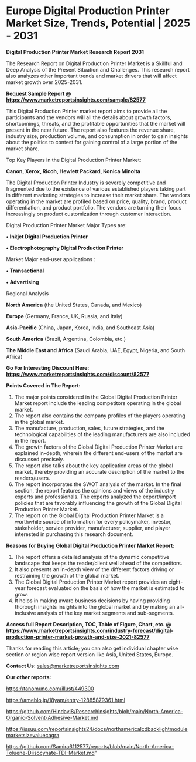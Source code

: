 # Europe Digital Production Printer Market Size, Trends, Potential | 2025 - 2031

<strong>Digital Production Printer Market Research Report 2031</strong>

The Research Report on Digital Production Printer Market is a Skillful and Deep Analysis of the Present Situation and Challenges. This research report also analyzes other important trends and market drivers that will affect market growth over 2025-2031.

<strong>Request Sample Report @ <a href=https://www.marketreportsinsights.com/sample/82577>https://www.marketreportsinsights.com/sample/82577</a></strong>

This Digital Production Printer market report aims to provide all the participants and the vendors will all the details about growth factors, shortcomings, threats, and the profitable opportunities that the market will present in the near future. The report also features the revenue share, industry size, production volume, and consumption in order to gain insights about the politics to contest for gaining control of a large portion of the market share.

Top Key Players in the Digital Production Printer Market:

<strong>Canon, Xerox, Ricoh, Hewlett Packard, Konica Minolta</strong>

The Digital Production Printer Industry is severely competitive and fragmented due to the existence of various established players taking part in different marketing strategies to increase their market share. The vendors operating in the market are profiled based on price, quality, brand, product differentiation, and product portfolio. The vendors are turning their focus increasingly on product customization through customer interaction.

Digital Production Printer Market Major Types are:

<strong>• Inkjet Digital Production Printer

• Electrophotography Digital Production Printer</strong>

Market Major end-user applications :

<strong>• Transactional

• Advertising</strong>

Regional Analysis

</u><strong><b>North America</b></strong> (the United States, Canada, and Mexico)

<strong><b>Europe </b></strong>(Germany, France, UK, Russia, and Italy)

<strong><b>Asia-Pacific</b></strong> (China, Japan, Korea, India, and Southeast Asia)

<strong><b>South America</b></strong> (Brazil, Argentina, Colombia, etc.)

<strong><b>The Middle East and Africa</b></strong> (Saudi Arabia, UAE, Egypt, Nigeria, and South Africa)

<strong>Go For Interesting Discount Here: <a href=https://www.marketreportsinsights.com/discount/82577>https://www.marketreportsinsights.com/discount/82577</a></strong>

<strong>Points Covered in The Report:</strong>
<ol>
  <li>The major points considered in the Global Digital Production Printer Market report include the leading competitors operating in the global market.</li>
  <li>The report also contains the company profiles of the players operating in the global market.</li>
  <li>The manufacture, production, sales, future strategies, and the technological capabilities of the leading manufacturers are also included in the report.</li>
  <li>The growth factors of the Global Digital Production Printer Market are explained in-depth, wherein the different end-users of the market are discussed precisely.</li>
  <li>The report also talks about the key application areas of the global market, thereby providing an accurate description of the market to the readers/users.</li>
  <li>The report incorporates the SWOT analysis of the market. In the final section, the report features the opinions and views of the industry experts and professionals. The experts analyzed the export/import policies that are favorably influencing the growth of the Global Digital Production Printer Market.</li>
  <li>The report on the Global Digital Production Printer Market is a worthwhile source of information for every policymaker, investor, stakeholder, service provider, manufacturer, supplier, and player interested in purchasing this research document.</li>
</ol>
<strong>Reasons for Buying Global Digital Production Printer Market Report:</strong>

<ol>
  <li>The report offers a detailed analysis of the dynamic competitive landscape that keeps the reader/client well ahead of the competitors.</li>
  <li>It also presents an in-depth view of the different factors driving or restraining the growth of the global market.</li>
  <li>The Global Digital Production Printer Market report provides an eight-year forecast evaluated on the basis of how the market is estimated to grow.</li>
  <li>It helps in making aware business decisions by having providing thorough insights insights into the global market and by making an all-inclusive analysis of the key market segments and sub-segments.</li>
</ol>
<strong>Access full Report Description, TOC, Table of Figure, Chart, etc. @ <a href=https://www.marketreportsinsights.com/industry-forecast/digital-production-printer-market-growth-and-size-2021-82577>https://www.marketreportsinsights.com/industry-forecast/digital-production-printer-market-growth-and-size-2021-82577</a></strong>


Thanks for reading this article; you can also get individual chapter wise section or region wise report version like Asia, United States, Europe.

<strong>Contact Us:</strong>
sales@marketreportsinsights.com

<strong>Our other reports:</strong>

<a href=https://tanomuno.com/illust/449300>https://tanomuno.com/illust/449300</a>

<a href=https://ameblo.jp/18yam/entry-12885879361.html>https://ameblo.jp/18yam/entry-12885879361.html</a>

<a href=https://github.com/Hindavi8/Researchinsights/blob/main/North-America-Organic-Solvent-Adhesive-Market.md>https://github.com/Hindavi8/Researchinsights/blob/main/North-America-Organic-Solvent-Adhesive-Market.md</a>

<a href=https://issuu.com/reportsinsights24/docs/northamericalcdbacklightmodulemarketsizevaluecagra>https://issuu.com/reportsinsights24/docs/northamericalcdbacklightmodulemarketsizevaluecagra</a>

<a href=https://github.com/Samira6112577/reports/blob/main/North-America-Toluene-Diisocynate-TDI-Market.md>https://github.com/Samira6112577/reports/blob/main/North-America-Toluene-Diisocynate-TDI-Market.md</a>"
